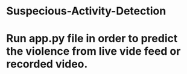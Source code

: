 # Suspecious-Activity-Detection

# Run app.py file in order to predict the violence from live vide feed or recorded video.
